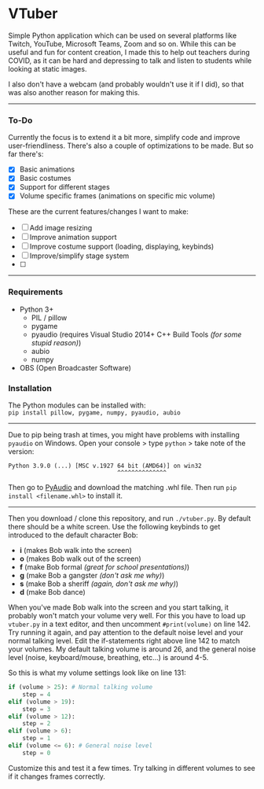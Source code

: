 # VTuber
Simple Python application which can be used on several platforms like Twitch, YouTube, Microsoft Teams, Zoom and so on. While this can be useful and fun for content creation, I made this to help out teachers during COVID, as it can be hard and depressing to talk and listen to students while looking at static images. 

I also don't have a webcam (and probably wouldn't use it if I did), so that was also another reason for making this.

---

### To-Do
Currently the focus is to extend it a bit more, simplify code and improve user-friendliness. There's also a couple of optimizations to be made. But so far there's:  
- [x] Basic animations
- [x] Basic costumes
- [x] Support for different stages
- [x] Volume specific frames (animations on specific mic volume)

These are the current features/changes I want to make:  
- [ ] Add image resizing
- [ ] Improve animation support
- [ ] Improve costume support (loading, displaying, keybinds)
- [ ] Improve/simplify stage system
- [ ]

---

### Requirements
- Python 3+
	- PIL / pillow
	- pygame
	- pyaudio (requires Visual Studio 2014+ C++ Build Tools _(for some stupid reason)_)
	- aubio
	- numpy
- OBS (Open Broadcaster Software)

### Installation  
The Python modules can be installed with:   
`pip install pillow, pygame, numpy, pyaudio, aubio`

---

Due to pip being trash at times, you might have problems with installing `pyaudio` on Windows. Open your console > type `python` > take note of the version:

```
Python 3.9.0 (...) [MSC v.1927 64 bit (AMD64)] on win32
                               ^^^^^^^^^^^^^^
```

Then go to [PyAudio](https://www.lfd.uci.edu/~gohlke/pythonlibs/#pyaudio) and download the matching .whl file. Then run `pip install <filename.whl>` to install it.

---

Then you download / clone this repository, and run `./vtuber.py`. By default there should be a white screen. Use the following keybinds to get introduced to the default character Bob:
- **i** (makes Bob walk into the screen)
- **o** (makes Bob walk out of the screen)
- **f** (make Bob formal _(great for school presentations)_)
- **g** (make Bob a gangster _(don't ask me why)_)
- **s** (make Bob a sheriff _(again, don't ask me why)_)
- **d** (make Bob dance)

When you've made Bob walk into the screen and you start talking, it probably won't match your volume very well. For this you have to load up `vtuber.py` in a text editor, and then uncomment `#print(volume)` on line 142. Try running it again, and pay attention to the default noise level and your normal talking level. Edit the if-statements right above line 142 to match your volumes. My default talking volume is around 26, and the general noise level (noise, keyboard/mouse, breathing, etc...) is around 4-5.

So this is what my volume settings look like on line 131:
```py
if (volume > 25): # Normal talking volume
    step = 4
elif (volume > 19):
    step = 3
elif (volume > 12):
    step = 2
elif (volume > 6):
    step = 1
elif (volume <= 6): # General noise level
    step = 0
```
Customize this and test it a few times. Try talking in different volumes to see if it changes frames correctly.
